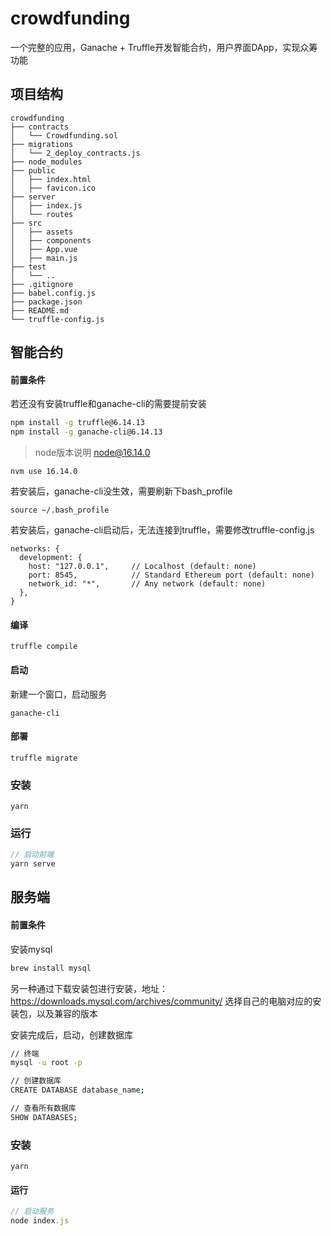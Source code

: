 # crowdfunding
一个完整的应用，Ganache + Truffle开发智能合约，用户界面DApp，实现众筹功能

## 项目结构
```
crowdfunding
├── contracts
│   └── Crowdfunding.sol
├── migrations
│   └── 2_deploy_contracts.js
├── node_modules
├── public
│   ├── index.html
│   ├── favicon.ico
├── server
│   ├── index.js
│   └── routes
├── src
│   ├── assets
│   ├── components
│   ├── App.vue
│   ├── main.js
├── test
│   └── ..
├── .gitignore
├── babel.config.js
├── package.json
├── README.md
└── truffle-config.js
```

## 智能合约

#### 前置条件
若还没有安装truffle和ganache-cli的需要提前安装

```bash
npm install -g truffle@6.14.13
npm install -g ganache-cli@6.14.13
```
> node版本说明
> node@16.14.0
```
nvm use 16.14.0
```

若安装后，ganache-cli没生效，需要刷新下bash_profile
```
source ~/.bash_profile
```

若安装后，ganache-cli启动后，无法连接到truffle，需要修改truffle-config.js
```
networks: {
  development: {
    host: "127.0.0.1",     // Localhost (default: none)
    port: 8545,            // Standard Ethereum port (default: none)
    network_id: "*",       // Any network (default: none)
  },
}
```

#### 编译
```
truffle compile
```

#### 启动
新建一个窗口，启动服务
```
ganache-cli
```

#### 部署
```
truffle migrate
```

### 安装
```
yarn
```

### 运行
```js
// 启动前端
yarn serve
```


## 服务端

#### 前置条件
安装mysql

```bash
brew install mysql
```
另一种通过下载安装包进行安装，地址：https://downloads.mysql.com/archives/community/
选择自己的电脑对应的安装包，以及兼容的版本

安装完成后，启动，创建数据库
```bash
// 终端
mysql -u root -p
```

```bash
// 创建数据库
CREATE DATABASE database_name;
```

```bash
// 查看所有数据库
SHOW DATABASES;
```

### 安装
```
yarn
```

#### 运行
```js
// 启动服务
node index.js
```

